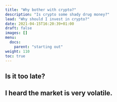 ```yaml
---
title: "Why bother with crypto?"
description: "Is crypto some shady drug money?"
lead: "Why should I invest in crypto?"
date: 2021-04-15T16:20:39+01:00
draft: false
images: []
menu:
  docs:
    parent: "starting out"
weight: 110
toc: true
---
```


## Is it too late?

## I heard the market is very volatile. 
